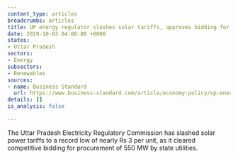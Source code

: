 ```yaml
---
content_type: articles
breadcrumbs: articles
title: UP energy regulator slashes solar tariffs, approves bidding for 550 mw
date: 2019-10-03 04:00:00 +0000
states:
- Uttar Pradesh
sectors:
- Energy
subsectors:
- Renewables
sources:
- name: Business Standard
  url: https://www.business-standard.com/article/economy-policy/up-energy-regulator-slashes-solar-tariffs-approves-bidding-for-550-mw-119092900541_1.html
details: []
is_analysis: false

---
```

The Uttar Pradesh Electricity Regulatory Commission has slashed solar power tariffs to a record low of nearly Rs 3 per unit, as it cleared competitive bidding for procurement of 550 MW by state utilities.